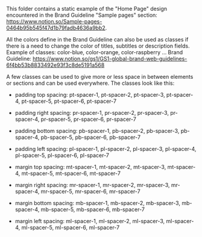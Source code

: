 This folder contains a static example of the "Home Page" design
encountered in the Brand Guideline  "Sample pages" section:
https://www.notion.so/Sample-pages-0464b95b545f47d1b79fadb4636a9bb2.

All the colors define in the Brand Guideline can also be used as classes if there is a need to change the color of titles, subtitles or description fields. Example of classes: color-blue, color-orange, color-raspberry ... Brand Guideline: https://www.notion.so/gs1/GS1-global-brand-web-guidelines-6f4bb53b8833492e93f3c8de5191a568

A few classes can be used to give more or less space in between elements or sections and can be used everywhere. The classes look like this:

  - padding top spacing: pt-spacer-1, pt-spacer-2, pt-spacer-3, pt-spacer-4, pt-spacer-5, pt-spacer-6, pt-spacer-7
  - padding right spacing: pr-spacer-1, pr-spacer-2, pr-spacer-3, pr-spacer-4, pr-spacer-5, pr-spacer-6, pr-spacer-7
  - padding bottom spacing: pb-spacer-1, pb-spacer-2, pb-spacer-3, pb-spacer-4, pb-spacer-5, pb-spacer-6, pb-spacer-7
  - padding left spacing: pl-spacer-1, pl-spacer-2, pl-spacer-3, pl-spacer-4, pl-spacer-5, pl-spacer-6, pl-spacer-7

  - margin top spacing: mt-spacer-1, mt-spacer-2, mt-spacer-3, mt-spacer-4, mt-spacer-5, mt-spacer-6, mt-spacer-7
  - margin right spacing: mr-spacer-1, mr-spacer-2, mr-spacer-3, mr-spacer-4, mr-spacer-5, mr-spacer-6, mr-spacer-7
  - margin bottom spacing: mb-spacer-1, mb-spacer-2, mb-spacer-3, mb-spacer-4, mb-spacer-5, mb-spacer-6, mb-spacer-7
  - margin left spacing: ml-spacer-1, ml-spacer-2, ml-spacer-3, ml-spacer-4, ml-spacer-5, ml-spacer-6, ml-spacer-7

